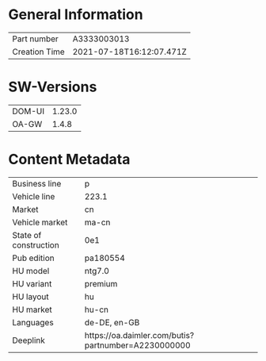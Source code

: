 # General Information

<table>
	<tr>
		<td>Part number</td>
		<td>A3333003013</td>
	</tr>
	<tr>
		<td>Creation Time</td>
		<td>2021-07-18T16:12:07.471Z</td>
	</tr>
</table>

# SW-Versions

<table>
	<tr>
		<td>DOM-UI</td>
		<td>1.23.0</td>
	</tr>
	<tr>
		<td>OA-GW</td>
		<td>1.4.8</td>
	</tr>
</table>

# Content Metadata

<table>
	<tr>
		<td>Business line</td>
		<td>p</td>
	</tr>
	<tr>
		<td>Vehicle line</td>
		<td>223.1</td>
	</tr>
	<tr>
		<td>Market</td>
		<td>cn</td>
	</tr>
	<tr>
		<td>Vehicle market</td>
		<td>ma-cn</td>
	</tr>
	<tr>
        <td>State of construction</td>
        <td>0e1</td>
    </tr>
    <tr>
        <td>Pub edition</td>
        <td>pa180554</td>
    </tr>
	<tr>
		<td>HU model</td>
		<td>ntg7.0</td>
	</tr>
	<tr>
		<td>HU variant</td>
		<td>premium</td>
	</tr>
	<tr>
		<td>HU layout</td>
		<td>hu</td>
	</tr>
	<tr>
		<td>HU market</td>
		<td>hu-cn</td>
	</tr>	
	<tr>
		<td>Languages</td>
		<td>de-DE, en-GB</td>
	</tr>
	<tr>
		<td>Deeplink</td>
		<td>https://oa.daimler.com/butis?partnumber=A2230000000</td>
	</tr>
</table>
